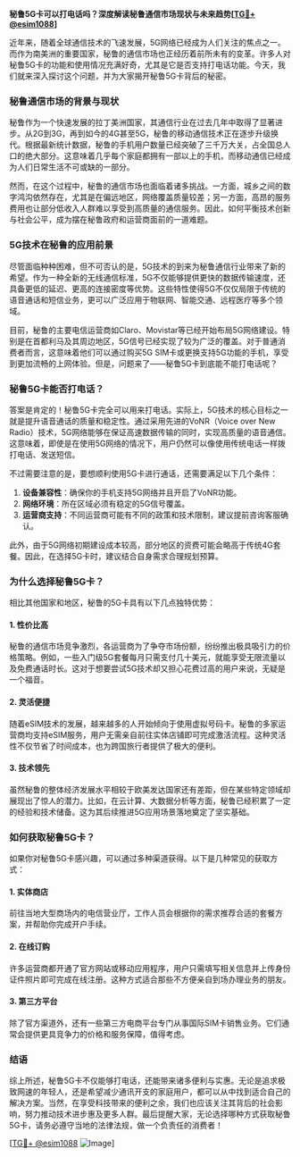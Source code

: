 **秘鲁5G卡可以打电话吗？深度解读秘鲁通信市场现状与未来趋势[[TG💪+ @esim1088](https://t.me/s/esim1088)]**

近年来，随着全球通信技术的飞速发展，5G网络已经成为人们关注的焦点之一。而作为南美洲的重要国家，秘鲁的通信市场也正经历着前所未有的变革。许多人对秘鲁5G卡的功能和使用情况充满好奇，尤其是它是否支持打电话功能。今天，我们就来深入探讨这个问题，并为大家揭开秘鲁5G卡背后的秘密。

### 秘鲁通信市场的背景与现状

秘鲁作为一个快速发展的拉丁美洲国家，其通信行业在过去几年中取得了显著进步。从2G到3G，再到如今的4G甚至5G，秘鲁的移动通信技术正在逐步升级换代。根据最新统计数据，秘鲁的手机用户数量已经突破了三千万大关，占全国总人口的绝大部分。这意味着几乎每个家庭都拥有一部以上的手机，而移动通信已经成为人们日常生活不可或缺的一部分。

然而，在这个过程中，秘鲁的通信市场也面临着诸多挑战。一方面，城乡之间的数字鸿沟依然存在，尤其是在偏远地区，网络覆盖质量较差；另一方面，高昂的服务费用也让部分低收入人群难以享受到高质量的通信服务。因此，如何平衡技术创新与社会公平，成为摆在秘鲁政府和运营商面前的一道难题。

### 5G技术在秘鲁的应用前景

尽管面临种种困难，但不可否认的是，5G技术的到来为秘鲁通信行业带来了新的希望。作为一种全新的无线通信标准，5G不仅能够提供更快的数据传输速度，还具备更低的延迟、更高的连接密度等优势。这些特性使得5G不仅仅局限于传统的语音通话和短信业务，更可以广泛应用于物联网、智能交通、远程医疗等多个领域。

目前，秘鲁的主要电信运营商如Claro、Movistar等已经开始布局5G网络建设。特别是在首都利马及其周边地区，5G信号已经实现了较为广泛的覆盖。对于普通消费者而言，这意味着他们可以通过购买5G SIM卡或更换支持5G功能的手机，享受到更加流畅的上网体验。但是，问题来了——秘鲁5G卡到底能不能打电话呢？

### 秘鲁5G卡能否打电话？

答案是肯定的！秘鲁5G卡完全可以用来打电话。实际上，5G技术的核心目标之一就是提升语音通话的质量和稳定性。通过采用先进的VoNR（Voice over New Radio）技术，5G网络能够在保证高速数据传输的同时，实现高质量的语音通信。这意味着，即使是在使用5G网络的情况下，用户仍然可以像使用传统电话一样拨打电话、发送短信。

不过需要注意的是，要想顺利使用5G卡进行通话，还需要满足以下几个条件：
1. **设备兼容性**：确保你的手机支持5G网络并且开启了VoNR功能。
2. **网络环境**：所在区域必须有稳定的5G信号覆盖。
3. **运营商支持**：不同运营商可能有不同的政策和技术限制，建议提前咨询客服确认。

此外，由于5G网络初期建设成本较高，部分地区的资费可能会略高于传统4G套餐。因此，在选择5G卡时，建议结合自身需求合理规划预算。

### 为什么选择秘鲁5G卡？

相比其他国家和地区，秘鲁的5G卡具有以下几点独特优势：

#### 1. 性价比高
秘鲁的通信市场竞争激烈，各运营商为了争夺市场份额，纷纷推出极具吸引力的价格策略。例如，一些入门级5G套餐每月只需支付几十美元，就能享受无限流量以及免费通话时长。这对于想要尝试5G技术却又担心花费过高的用户来说，无疑是一个福音。

#### 2. 灵活便捷
随着eSIM技术的发展，越来越多的人开始倾向于使用虚拟号码卡。秘鲁的多家运营商均支持eSIM服务，用户无需亲自前往实体店铺即可完成激活流程。这种灵活性不仅节省了时间成本，也为跨国旅行者提供了极大的便利。

#### 3. 技术领先
虽然秘鲁的整体经济发展水平相较于欧美发达国家还有差距，但在某些特定领域却展现出了惊人的潜力。比如，在云计算、大数据分析等方面，秘鲁已经积累了一定的经验和技术储备。这为其后续推进5G应用场景落地奠定了坚实基础。

### 如何获取秘鲁5G卡？

如果你对秘鲁5G卡感兴趣，可以通过多种渠道获得。以下是几种常见的获取方式：

#### 1. 实体商店
前往当地大型商场内的电信营业厅，工作人员会根据你的需求推荐合适的套餐方案，并帮助你完成开户手续。

#### 2. 在线订购
许多运营商都开通了官方网站或移动应用程序，用户只需填写相关信息并上传身份证件照片即可完成在线注册。这种方式适合那些不方便亲自到场办理业务的朋友。

#### 3. 第三方平台
除了官方渠道外，还有一些第三方电商平台专门从事国际SIM卡销售业务。它们通常会提供更具竞争力的价格和服务保障，值得考虑。

### 结语

综上所述，秘鲁5G卡不仅能够打电话，还能带来诸多便利与实惠。无论是追求极致网速的年轻人，还是希望减少通讯开支的家庭用户，都可以从中找到适合自己的解决方案。当然，在享受科技带来的便利之余，我们也应该关注其背后的社会影响，努力推动技术进步惠及更多人群。最后提醒大家，无论选择哪种方式获取秘鲁5G卡，请务必遵守当地的法律法规，做一个负责任的消费者！

[[TG💪+ @esim1088](https://t.me/s/esim1088) ![Image](https://i.postimg.cc/4NQfJmqS/Snipaste-2025-05-13-00-14-12.png)]